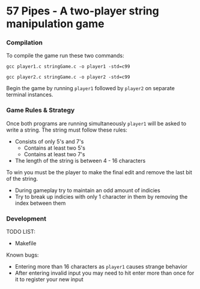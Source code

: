 # 57 Pipes - A two-player string manipulation game


### Compilation
To compile the game run these two commands:

`gcc player1.c stringGame.c -o player1 -std=c99`

`gcc player2.c stringGame.c -o player2 -std=c99`

Begin the game by running `player1` followed by `player2` on separate terminal instances.

### Game Rules & Strategy
Once both programs are running simultaneously `player1` will be asked to write a string. The string must follow these rules:
- Consists of only 5's and 7's
  - Contains at least two 5's
  - Contains at least two 7's 
- The length of the string is between 4 - 16 characters 

To win you must be the player to make the final edit and remove the last bit of the string.
- During gameplay try to maintain an odd amount of indicies
- Try to break up indicies with only 1 character in them by removing the index
  between them

### Development
TODO LIST:
- Makefile

Known bugs:
- Entering more than 16 characters as `player1` causes strange behavior
- After entering invalid input you may need to hit enter more than once for it
  to register your new input

